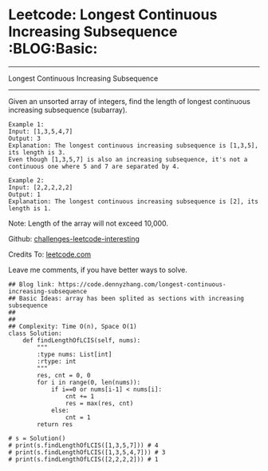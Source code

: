 # Leetcode: Longest Continuous Increasing Subsequence     :BLOG:Basic:


---

Longest Continuous Increasing Subsequence  

---

Given an unsorted array of integers, find the length of longest continuous increasing subsequence (subarray).  

    Example 1:
    Input: [1,3,5,4,7]
    Output: 3
    Explanation: The longest continuous increasing subsequence is [1,3,5], its length is 3. 
    Even though [1,3,5,7] is also an increasing subsequence, it's not a continuous one where 5 and 7 are separated by 4.

    Example 2:
    Input: [2,2,2,2,2]
    Output: 1
    Explanation: The longest continuous increasing subsequence is [2], its length is 1.

Note: Length of the array will not exceed 10,000.  

Github: [challenges-leetcode-interesting](https://github.com/DennyZhang/challenges-leetcode-interesting/tree/master/longest-continuous-increasing-subsequence)  

Credits To: [leetcode.com](https://leetcode.com/problems/longest-continuous-increasing-subsequence/description/)  

Leave me comments, if you have better ways to solve.  

    ## Blog link: https://code.dennyzhang.com/longest-continuous-increasing-subsequence
    ## Basic Ideas: array has been splited as sections with increasing subsequence
    ## 
    ##
    ## Complexity: Time O(n), Space O(1)
    class Solution:
        def findLengthOfLCIS(self, nums):
            """
            :type nums: List[int]
            :rtype: int
            """
            res, cnt = 0, 0
            for i in range(0, len(nums)):
                if i==0 or nums[i-1] < nums[i]:
                    cnt += 1
                    res = max(res, cnt)
                else:
                    cnt = 1
            return res
    
    # s = Solution()
    # print(s.findLengthOfLCIS([1,3,5,7])) # 4
    # print(s.findLengthOfLCIS([1,3,5,4,7])) # 3
    # print(s.findLengthOfLCIS([2,2,2,2])) # 1